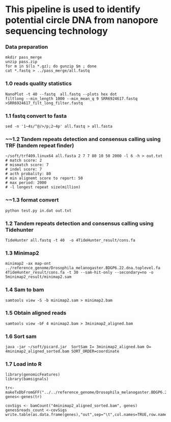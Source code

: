 # This pipeline is used to identify potential circle DNA from nanopore sequencing technology 

### Data preparation
    mkdir pass_merge
    unzip pass.zip
    for m in $(ls *.gz); do gunzip $m ; done
    cat *.fastq > ../pass_merge/all.fastq

### 1.0 reads quality statistics
    NanoPlot -t 40 --fastq  all.fastq --plots hex dot
    filtlong --min_length 1000 --min_mean_q 9 SRR6924617.fastq >SRR6924617_filt_long_filter.fastq

### 1.1 fastq convert to fasta
    sed -n '1~4s/^@/>/p;2~4p' all.fastq > all.fasta

### ~~1.2 Tandem repeats detection and consensus calling using TRF (tandem repeat finder)
    ~/soft/trf409.linux64 all.fasta 2 7 7 80 10 50 2000 -l 6 -h > out.txt
    # match score: 2
    # mismatch score: 7
    # indel score: 7
    # acth probality: 80 
    # min alignemt score to report: 50
    # max period: 2000
    # -l longest repeat size(million) 

### ~~1.3 format convert
    python test.py in.dat out.txt

### 1.2 Tandem repeats detection and consensus calling using Tidehunter
    TideHunter all.fastq -t 40  -o 4TideHunter_result/cons.fa

### 1.3 Minimap2
    minimap2 -ax map-ont ../reference_genome/Drosophila_melanogaster.BDGP6.22.dna.toplevel.fa  4TideHunter_result/cons.fa -t 30 --sam-hit-only --secondary=no -o 5minimap2_result/minimap2.sam

### 1.4 Sam to bam
    samtools view -S -b minimap2.sam > minimap2.bam

### 1.5 Obtain aligned reads
    samtools view -bF 4 minimap2.bam > 3minimap2_aligned.bam

### 1.6 Sort sam
    java -jar ~/soft/picard.jar  SortSam I= 3minimap2_aligned.bam O= 4minimap2_aligned_sorted.bam SORT_ORDER=coordinate

### 1.7 Load into R 
    library(genomicFeatures)
    library(bamsignals)

    tr<-makeTxDbFromGFF("../../reference_genome/Drosophila_melanogaster.BDGP6.22.97.gtf")
    genes<-genes(tr)

    covSigs <- bamCount("4minimap2_aligned_sorted.bam", genes)
    genes$reads_count <-covSigs
    write.table(as.data.frame(genes),"out",sep="\t",col.names=TRUE,row.names=TRUE,quot=FALSE)

